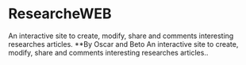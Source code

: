 # ResearcheWEB
An interactive site to create, modify, share and comments interesting researches articles.
**By Oscar and Beto
An interactive site to create, modify, share and comments interesting researches articles..